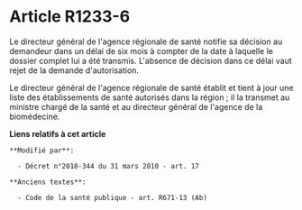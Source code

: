 # Article R1233-6

Le directeur général de l'agence régionale de santé notifie sa décision au  demandeur dans un délai de six mois à compter de
la date à laquelle le dossier  complet lui a été transmis. L'absence de décision dans ce délai vaut rejet de la  demande
d'autorisation.

Le directeur général de l'agence régionale de santé  établit et tient à jour une liste des établissements de santé autorisés
dans la  région ; il la transmet au ministre chargé de la santé et au directeur général  de l'agence de la biomédecine.

**Liens relatifs à cet article**

	**Modifié par**:

	  - Décret n°2010-344 du 31 mars 2010 - art. 17

	**Anciens textes**:

	  - Code de la santé publique - art. R671-13 (Ab)
